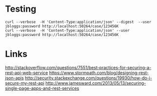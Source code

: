 Testing
=======

	curl --verbose  -H 'Content-Type:application/json' --digest  --user jbloggs:password http://localhost:50264/case/123456K
	curl --verbose  -H 'Content-Type:application/json' --user jbloggs:password http://localhost:50264/case/123456K

Links
=====

http://stackoverflow.com/questions/7551/best-practices-for-securing-a-rest-api-web-service
https://www.stormpath.com/blog/designing-rest-json-apis
http://security.stackexchange.com/questions/19930/how-do-i-secure-my-rest-api
http://www.jamesward.com/2013/05/13/securing-single-page-apps-and-rest-services
